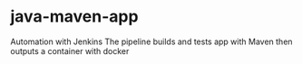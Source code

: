 # java-maven-app

Automation with Jenkins
The pipeline builds and tests app with Maven then outputs a container with docker 
